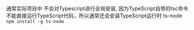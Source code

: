通常实际项目中 不会对Typescript进行全局安装, 因为TypeScript自带的tsc命令不能直接运行TypeScript代码，所以通常还会安装TypeScript运行时 ts-node
`npm install -g ts-node`